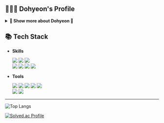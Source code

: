 ## 👨🏻‍💻 Dohyeon's Profile
<details>
<summary><strong>🔬 Show  more about Dohyeon 🔬</strong></summary>

## 🎓 Education
- SK플래닛 ASAC 5기 (2024.03 - ing)
- KB국민은행 IT's Your Life 4기 (2023.07 - 2023.09, ⌛ 480h)
- 가톨릭관동대학교 의료융합대학 의료IT학과 (2017.02 - 2023.02)

## 🏆 Awards
- 가톨릭관동대학교 제64회 학위수여식 우등상(수석졸업) (2023.02)

## 🌱 Certificates
- 정보처리기사
- 전자계산기조직응용기사
- SQLD
- 네트워크관리사 2급
- 컴퓨터활용능력 1급
</details>

## 📚 Tech Stack</h2>
- <b>Skills</b>

  <img src="https://img.shields.io/badge/Java-007396?style=flat&logo=openJDK&logoColor=white"/>
  <img src="https://img.shields.io/badge/Spring-6DB33F?style=flat&logo=spring&logoColor=white"/>
  <img src="https://img.shields.io/badge/Spring Boot-6DB33F?style=flat&logo=spring-boot&logoColor=white"/></br>
  <img src="https://img.shields.io/badge/C%23-512BD4?style=flat&logo=CSharp&logoColor=white"/>
  <img src="https://img.shields.io/badge/.NET-512BD4?style=flat&logo=.Net&logoColor=white"/>
  <img src="https://img.shields.io/badge/Oracle-F80000?style=flat&logo=Oracle&logoColor=white"/>
  <img src="https://img.shields.io/badge/MySQL-4479A1?style=flat&logo=MySQL&logoColor=white"/>

- <b>Tools</b>
  
  <img src="https://img.shields.io/badge/Eclipse-2C2255?style=flat&logo=eclipseide&logoColor=white"/>
  <img src="https://img.shields.io/badge/IntelliJ IDEA-000000?style=flat&logo=intellijidea&logoColor=white"/>
  <img src="https://img.shields.io/badge/Visual Studio-5C2D91?style=flat&logo=Visual Studio&logoColor=white"/>
  <img src="https://img.shields.io/badge/Git-F05032?style=flat&logo=Git&logoColor=white"/>
  <img src="https://img.shields.io/badge/GitHub-181717?style=flat&logo=GitHub&logoColor=white"/><br>
  <img src="https://img.shields.io/badge/Docker-2496ED?style=flat&logo=Docker&logoColor=white"/>
  <img src="https://img.shields.io/badge/GitHub Actions-2088FF?style=flat&logo=GitHub Actions&logoColor=white"/>

- - -
![Top Langs](https://github-readme-stats.vercel.app/api/top-langs/?username=kkongdo&layout=compact&hide_progress=false)

[![Solved.ac Profile](http://mazassumnida.wtf/api/mini/generate_badge?boj=kkongdo)](https://solved.ac/kkongdo)
